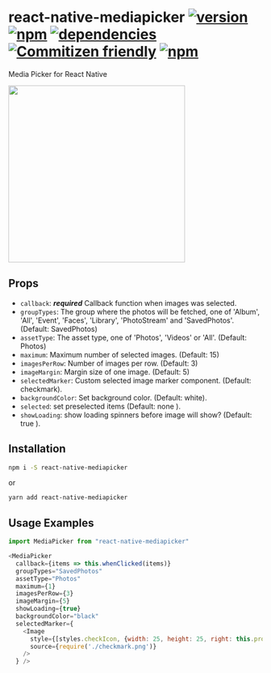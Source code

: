 # react-native-mediapicker [![version](https://img.shields.io/npm/v/react-native-mediapicker.svg?maxAge=2592000)](https://www.npmjs.org/package/react-native-mediapicker) [![npm](https://img.shields.io/npm/dt/express.svg?maxAge=2592000)](https://www.npmjs.org/package/react-native-mediapicker) [![dependencies](https://david-dm.org/stoffern/react-native-mediapicker.svg?maxAge=1000)](https://david-dm.org/stoffern/react-native-mediapicker) [![Commitizen friendly](https://img.shields.io/badge/commitizen-friendly-brightgreen.svg?maxAge=2592000)](http://commitizen.github.io/cz-cli/) [![npm](https://img.shields.io/npm/l/react-native-mediapicker.svg?maxAge=2592000)]()


Media Picker for React Native


<img src="https://raw.githubusercontent.com/stoffern/react-native-mediapicker/master/demo/demo.gif" width="350">

## Props

- `callback`: ***required*** Callback function when images was selected.
- `groupTypes`: The group where the photos will be fetched, one of 'Album', 'All', 'Event', 'Faces', 'Library', 'PhotoStream' and 'SavedPhotos'. (Default: SavedPhotos)
- `assetType`: The asset type, one of 'Photos', 'Videos' or 'All'. (Default: Photos)
- `maximum`: Maximum number of selected images. (Default: 15)
- `imagesPerRow`: Number of images per row. (Default: 3)
- `imageMargin`: Margin size of one image. (Default: 5)
- `selectedMarker`: Custom selected image marker component. (Default: checkmark).
- `backgroundColor`: Set background color. (Default: white).
- `selected`: set preselected items (Default: none ).
- `showLoading`: show loading spinners before image will show? (Default: true ).


## Installation

```bash
npm i -S react-native-mediapicker
```
or
```bash
yarn add react-native-mediapicker
```

## Usage Examples

```js
import MediaPicker from "react-native-mediapicker"
```

```javascript
<MediaPicker
  callback={items => this.whenClicked(items)}
  groupTypes="SavedPhotos"
  assetType="Photos"
  maximum={1}
  imagesPerRow={3}
  imageMargin={5}
  showLoading={true}
  backgroundColor="black"
  selectedMarker={
    <Image
      style={[styles.checkIcon, {width: 25, height: 25, right: this.props.imageMargin + 5},]}
      source={require('./checkmark.png')}
    />
  } />
```

